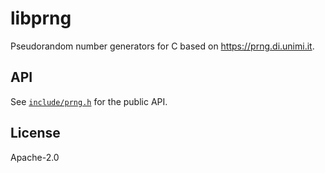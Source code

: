 # libprng

Pseudorandom number generators for C based on <https://prng.di.unimi.it>.

## API

See [`include/prng.h`](include/prng.h) for the public API.

## License

Apache-2.0
